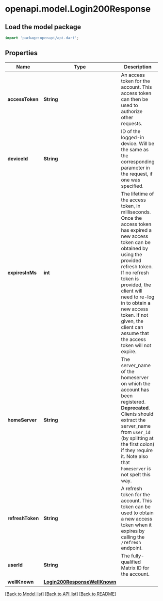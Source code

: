 # openapi.model.Login200Response

## Load the model package
```dart
import 'package:openapi/api.dart';
```

## Properties
Name | Type | Description | Notes
------------ | ------------- | ------------- | -------------
**accessToken** | **String** | An access token for the account. This access token can then be used to authorize other requests. | 
**deviceId** | **String** | ID of the logged-in device. Will be the same as the corresponding parameter in the request, if one was specified. | 
**expiresInMs** | **int** | The lifetime of the access token, in milliseconds. Once the access token has expired a new access token can be obtained by using the provided refresh token. If no refresh token is provided, the client will need to re-log in to obtain a new access token. If not given, the client can assume that the access token will not expire. | [optional] 
**homeServer** | **String** | The server_name of the homeserver on which the account has been registered.  **Deprecated**. Clients should extract the server_name from `user_id` (by splitting at the first colon) if they require it. Note also that `homeserver` is not spelt this way. | [optional] 
**refreshToken** | **String** | A refresh token for the account. This token can be used to obtain a new access token when it expires by calling the `/refresh` endpoint. | [optional] 
**userId** | **String** | The fully-qualified Matrix ID for the account. | 
**wellKnown** | [**Login200ResponseWellKnown**](Login200ResponseWellKnown.md) |  | [optional] 

[[Back to Model list]](../README.md#documentation-for-models) [[Back to API list]](../README.md#documentation-for-api-endpoints) [[Back to README]](../README.md)


